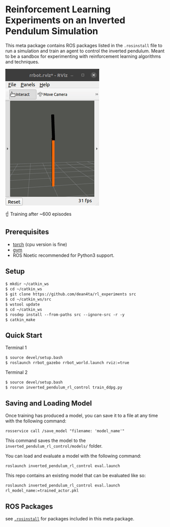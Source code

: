 #  Reinforcement Learning Experiments on an Inverted Pendulum Simulation

This meta package contains ROS packages listed in the `.rosinstall` file to run a simulation and train an agent to control the inverted pendulum. Meant to be a sandbox for experimenting with reinforcement learning algorithms and techniques.

![training_gif](images/trained_model.gif)

☝️ Training after ~600 episodes

## Prerequisites

 - [torch](https://pytorch.org/get-started/locally/) (cpu version is fine)
 - [gym](https://gym.openai.com/docs/)
 - ROS Noetic recommended for Python3 support.

## Setup

```shell
$ mkdir ~/catkin_ws
$ cd ~/catkin_ws
$ git clone https://github.com/dean4ta/rl_experiments src
$ cd ~/catkin_ws/src
$ wstool update
$ cd ~/catkin_ws
$ rosdep install --from-paths src --ignore-src -r -y
$ catkin_make
```

## Quick Start

Terminal 1
```shell
$ source devel/setup.bash
$ roslaunch rrbot_gazebo rrbot_world.launch rviz:=true
```

Terminal 2
```shell
$ source devel/setup.bash
$ rosrun inverted_pendulum_rl_control train_ddpg.py
```

## Saving and Loading Model

Once training has produced a model, you can save it to a file at any time with the following command:

    rosservice call /save_model "filename: 'model_name'"

This command saves the model to the `inverted_pendulum_rl_control/models/` folder.

You can load and evaluate a model with the following command:

    roslaunch inverted_pendulum_rl_control eval.launch

This repo contains an existing model that can be evaluated like so:

    roslaunch inverted_pendulum_rl_control eval.launch rl_model_name:=trained_actor.pkl

## ROS Packages
see [`.rosinstall`](.rosinstall) for packages included in this meta package.
